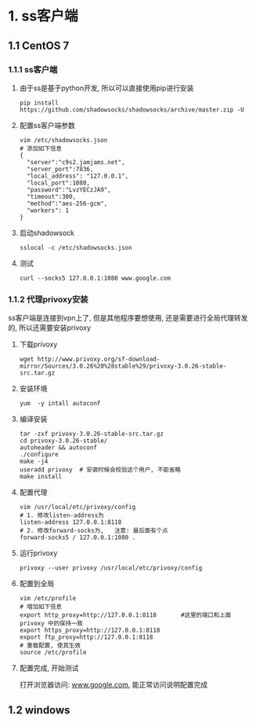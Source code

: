 # 1. ss客户端

## 1.1 CentOS 7

### 1.1.1 ss客户端

1. 由于ss是基于python开发, 所以可以直接使用pip进行安装

   ```shell
   pip install https://github.com/shadowsocks/shadowsocks/archive/master.zip -U
   ```

2. 配置ss客户端参数

   ```shell
   vim /etc/shadowsocks.json
   # 添加如下信息
   {
     "server":"c9s2.jamjams.net",
     "server_port":7836,
     "local_address": "127.0.0.1",
     "local_port":1080,
     "password":"LvzYECzJA9",
     "timeout":300,
     "method":"aes-256-gcm",
     "workers": 1
   }
   ```

3. 启动shadowsock

   ```shell
   sslocal -c /etc/shadowsocks.json
   ```

4. 测试

   ```shell
   curl --socks5 127.0.0.1:1080 www.google.com
   ```

### 1.1.2 代理privoxy安装

ss客户端是连接到vpn上了, 但是其他程序要想使用, 还是需要进行全局代理转发的, 所以还需要安装privoxy

1. 下载privoxy

   ```shell
   wget http://www.privoxy.org/sf-download-mirror/Sources/3.0.26%20%28stable%29/privoxy-3.0.26-stable-src.tar.gz
   ```

2. 安装环境

   ```shell
   yum  -y intall autoconf 
   ```

3. 编译安装

   ```shell
   tar -zxf privoxy-3.0.26-stable-src.tar.gz
   cd privoxy-3.0.26-stable/
   autoheader && autoconf
   ./configure 
   make -j4
   useradd privoxy  # 安装时候会校验这个用户, 不能省略
   make install
   ```

4. 配置代理

   ```shell
   vim /usr/local/etc/privoxy/config
   # 1. 修改listen-address为
   listen-address 127.0.0.1:8118
   # 2. 修改forward-socks为,   注意: 最后面有个点
   forward-socks5 / 127.0.0.1:1080 . 
   ```

5. 运行privoxy

   ```shell
   privoxy --user privoxy /usr/local/etc/privoxy/config
   ```

6. 配置到全局

   ```shell
   vim /etc/profile
   # 增加如下信息
   export http_proxy=http://127.0.0.1:8118       #这里的端口和上面 privoxy 中的保持一致
   export https_proxy=http://127.0.0.1:8118
   export ftp_proxy=http://127.0.0.1:8118
   # 重载配置, 使其生效
   source /etc/profile
   ```

7. 配置完成, 开始测试

   打开浏览器访问: www.google.com, 能正常访问说明配置完成

## 1.2 windows

